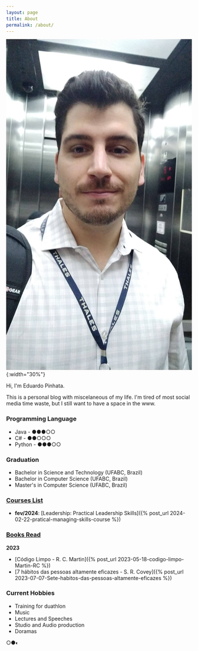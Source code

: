 ```yaml
---
layout: page
title: About
permalink: /about/
---
```

![](/images/IMG-20191002-WA0007.jpeg){:width="30%"}

Hi, I'm Eduardo Pinhata.

This is a personal blog with miscelaneous of my life. I'm tired of most social media time waste, but I still want to
have a space in the www.

### Programming Language
- Java -  ●●●○○
- C# - ●●○○○
- Python - ●●●○○

### Graduation

- Bachelor in Science and Technology (UFABC, Brazil)
- Bachelor in Computer Science (UFABC, Brazil)
- Master's in Computer Science (UFABC, Brazil)

### [Courses List](Cursos.md)

- **fev/2024**: [Leadership: Practical Leadership Skills]({% post_url 2024-02-22-pratical-managing-skills-course %})

### [Books Read](Livros.md)

**2023**
- [Código Limpo - R. C. Martin]({% post_url 2023-05-18-codigo-limpo-Martin-RC %})
- [7 hábitos das pessoas altamente eficazes - S. R. Covey]({% post_url 2023-07-07-Sete-habitos-das-pessoas-altamente-eficazes %})

### Current Hobbies

- Training for duathlon
- Music
- Lectures and Speeches
- Studio and Audio production
- Doramas


○●◐
